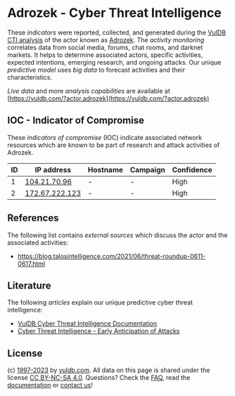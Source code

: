 # Adrozek - Cyber Threat Intelligence

These _indicators_ were reported, collected, and generated during the [VulDB CTI analysis](https://vuldb.com/?kb.cti) of the actor known as [Adrozek](https://vuldb.com/?actor.adrozek). The _activity monitoring_ correlates data from social media, forums, chat rooms, and darknet markets. It helps to determine associated actors, specific activities, expected intentions, emerging research, and ongoing attacks. Our unique _predictive model_ uses _big data_ to forecast activities and their characteristics.

_Live data_ and more _analysis capabilities_ are available at [https://vuldb.com/?actor.adrozek](https://vuldb.com/?actor.adrozek)

## IOC - Indicator of Compromise

These _indicators of compromise_ (IOC) indicate associated network resources which are known to be part of research and attack activities of Adrozek.

ID | IP address | Hostname | Campaign | Confidence
-- | ---------- | -------- | -------- | ----------
1 | [104.21.70.96](https://vuldb.com/?ip.104.21.70.96) | - | - | High
2 | [172.67.222.123](https://vuldb.com/?ip.172.67.222.123) | - | - | High

## References

The following list contains _external sources_ which discuss the actor and the associated activities:

* https://blog.talosintelligence.com/2021/06/threat-roundup-0611-0617.html

## Literature

The following _articles_ explain our unique predictive cyber threat intelligence:

* [VulDB Cyber Threat Intelligence Documentation](https://vuldb.com/?kb.cti)
* [Cyber Threat Intelligence - Early Anticipation of Attacks](https://www.scip.ch/en/?labs.20201022)

## License

(c) [1997-2023](https://vuldb.com/?kb.changelog) by [vuldb.com](https://vuldb.com/?kb.about). All data on this page is shared under the license [CC BY-NC-SA 4.0](https://creativecommons.org/licenses/by-nc-sa/4.0/). Questions? Check the [FAQ](https://vuldb.com/?kb.faq), read the [documentation](https://vuldb.com/?kb) or [contact us](https://vuldb.com/?contact)!
